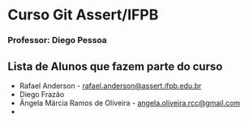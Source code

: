 # Curso Git Assert/IFPB
### Professor: Diego Pessoa

## Lista de Alunos que fazem parte do curso
* Rafael Anderson - rafael.anderson@assert.ifpb.edu.br
* Diego Frazão
* Ângela Márcia Ramos de Oliveira - angela.oliveira.rcc@gmail.com
* 
